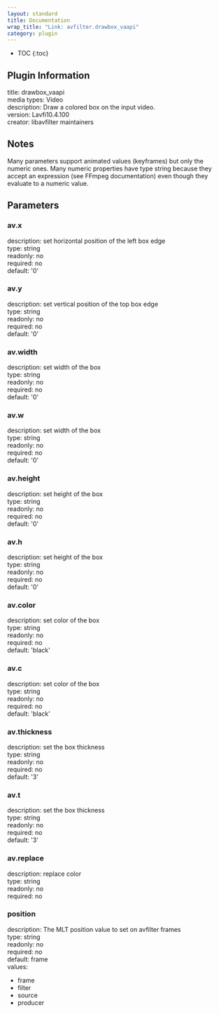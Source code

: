 ```yaml
---
layout: standard
title: Documentation
wrap_title: "Link: avfilter.drawbox_vaapi"
category: plugin
---
```

* TOC
{:toc}

## Plugin Information

title: drawbox_vaapi  
media types:
Video  
description: Draw a colored box on the input video.  
version: Lavfi10.4.100  
creator: libavfilter maintainers  

## Notes

Many parameters support animated values (keyframes) but only the numeric ones. Many numeric properties have type string because they accept an expression (see FFmpeg documentation) even though they evaluate to a numeric value.

## Parameters

### av.x

  
description:
set horizontal position of the left box edge  
type: string  
readonly: no  
required: no  
default: '0'  

### av.y

  
description:
set vertical position of the top box edge  
type: string  
readonly: no  
required: no  
default: '0'  

### av.width

  
description:
set width of the box  
type: string  
readonly: no  
required: no  
default: '0'  

### av.w

  
description:
set width of the box  
type: string  
readonly: no  
required: no  
default: '0'  

### av.height

  
description:
set height of the box  
type: string  
readonly: no  
required: no  
default: '0'  

### av.h

  
description:
set height of the box  
type: string  
readonly: no  
required: no  
default: '0'  

### av.color

  
description:
set color of the box  
type: string  
readonly: no  
required: no  
default: 'black'  

### av.c

  
description:
set color of the box  
type: string  
readonly: no  
required: no  
default: 'black'  

### av.thickness

  
description:
set the box thickness  
type: string  
readonly: no  
required: no  
default: '3'  

### av.t

  
description:
set the box thickness  
type: string  
readonly: no  
required: no  
default: '3'  

### av.replace

  
description:
replace color  
type: string  
readonly: no  
required: no  

### position

  
description:
The MLT position value to set on avfilter frames  
type: string  
readonly: no  
required: no  
default: frame  
values:  

* frame
* filter
* source
* producer

